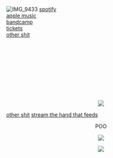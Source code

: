 ![IMG_9433](https://github.com/stevedave4lyfe/stevedave4lyfe.github.io/assets/146142867/f71f41a9-5f5f-440a-8897-2f5ea779b87a)
[spotify](https://open.spotify.com/artist/1nqSO9rSzslDUzkdmts45p)\
[apple music](https://music.apple.com/ca/artist/stevedave/1449380033)\
[bandcamp](https://stevedave.bandcamp.com/)\
[tickets](https://www.eventbrite.ca/e/ben-stager-music-and-stevedave-at-the-yeti-tickets-713185746767?aff=oddtdtcreator)\
[other shit](https://msha.ke/stevedave)
&nbsp;  
&nbsp;  
&nbsp;  
&nbsp;  
&nbsp;  
&nbsp;  
&nbsp;  
&nbsp;  
&nbsp;  
&nbsp;  
<p align="center">
  <img src="https://github.com/stevedave4lyfe/stevedave4lyfe.github.io/assets/146142867/8911f32f-f24d-4af5-9fc1-8f7420a29084"/>
</p>

[other shit](https://msha.ke/stevedave)
[stream the hand that feeds](https://distrokid.com/dashboard/album/?albumuuid=B1034F4C-EEC3-41AC-A41388F6C27D426E)
<p style="text-align: center;">POO</p>
<p align="center">
  <img src="https://github.com/stevedave4lyfe/stevedave4lyfe.github.io/assets/146142867/dfd63c76-4324-4eea-ac52-93ff9b32ab4d"/>
</p>
<p></p>
<p align="center">
  <img src="https://github.com/stevedave4lyfe/stevedave4lyfe.github.io/assets/146142867/3e9cd674-2317-49cc-b967-cd719189d6d5"/>
</p>
